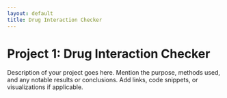 ```yaml
---
layout: default
title: Drug Interaction Checker 
---
```


# Project 1: Drug Interaction Checker 

Description of your project goes here. Mention the purpose, methods used, and any notable results or conclusions. Add links, code snippets, or visualizations if applicable.

